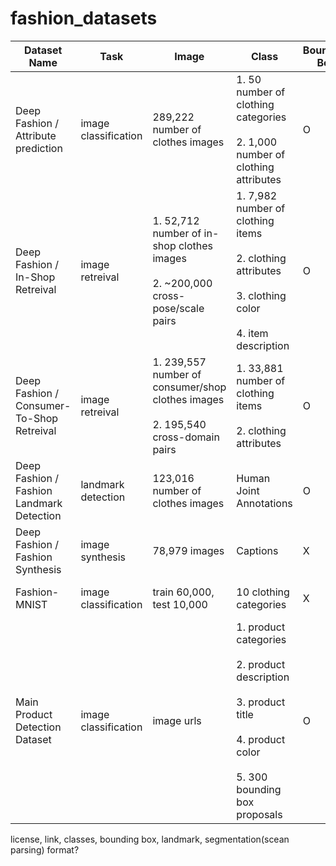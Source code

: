 # fashion_datasets
| Dataset Name | Task | Image | Class | Bounding Box | Landmark | Polygon | Link | License |
| ------------- | ------------- | ------------- | ------------- | ------------- | ------------- | ------------- | ------------- | ------------- |
| Deep Fashion / Attribute prediction  | image classification | 289,222 number of clothes images  |1. 50 number of clothing categories <br/><br/>2. 1,000 number of clothing attributes | O | O | X |[link](https://drive.google.com/drive/folders/0B7EVK8r0v71pVDZFQXRsMDZCX1E)|non-cormercial |
| Deep Fashion / In-Shop Retreival  | image retreival | 1. 52,712 number of in-shop clothes images<br/><br/>2. ~200,000 cross-pose/scale pairs | 1. 7,982 number of clothing items<br/><br/>2. clothing attributes<br/><br/>3. clothing color<br/><br/>4. item description | O | O | X |[link](https://drive.google.com/drive/folders/0B7EVK8r0v71pWGplNFhjc01NbzQ)|non-cormercial|
| Deep Fashion / Consumer-To-Shop Retreival  | image retreival | 1. 239,557 number of consumer/shop clothes images<br/><br/>2. 195,540 cross-domain pairs | 1. 33,881 number of clothing items<br/><br/>2. clothing attributes| O | O | X |[link](https://drive.google.com/drive/folders/0B7EVK8r0v71pRXllRUdQcC1zTHc)|non-cormercial|
| Deep Fashion / Fashion Landmark Detection  | landmark detection | 123,016 number of clothes images | Human Joint Annotations| O | O | X |[link](https://drive.google.com/drive/folders/0B7EVK8r0v71pLXQ4bmxZaEFKTm8)|non-cormercial|
| Deep Fashion / Fashion Synthesis  | image synthesis | 78,979 images | Captions| X | X | O |[link](https://drive.google.com/drive/folders/0B7EVK8r0v71pTHhMenkxbE9fTVk)|non-cormercial|
| Fashion-MNIST  | image classification | train 60,000, test 10,000 | 10 clothing categories | X | X | X |[link](https://github.com/zalandoresearch/fashion-mnist#get-the-data)|The MIT License (MIT)|
| Main Product Detection Dataset  | image classification | image urls | 1. product categories<br/><br/>2. product description<br/><br/>3. product title<br/><br/>4. product color<br/><br/>5. 300 bounding box proposals | O | X | X |[link](https://github.com/arubior/main-product-dataset)|non-commercial|


license, link, classes, bounding box, landmark, segmentation(scean parsing) format?
